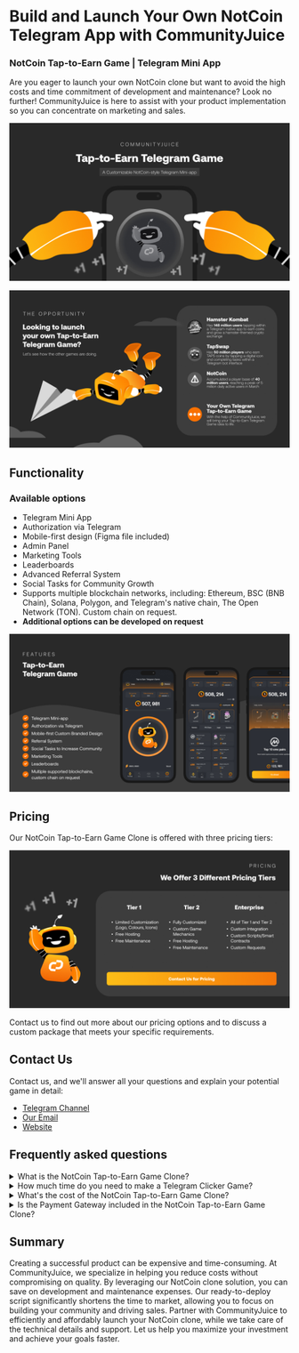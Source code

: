 
# Build and Launch Your Own NotCoin Telegram App with CommunityJuice

### NotCoin Tap-to-Earn Game | Telegram Mini App
Are you eager to launch your own NotCoin clone but want to avoid the high costs and time commitment of development and maintenance? Look no further! CommunityJuice is here to assist with your product implementation so you can concentrate on marketing and sales.

![NotCoin Clone GitHub Image](/images/notcoin.jpg "White Label NotCoin | GitHub")

![Telegram Tap-to-Earn Games GitHub Image](/images/2.jpg "Telegram Tap-to-Earn Games | GitHub")

## Functionality
### Available options
- Telegram Mini App
- Authorization via Telegram
- Mobile-first design (Figma file included)
- Admin Panel
- Marketing Tools
- Leaderboards
- Advanced Referral System
- Social Tasks for Community Growth
- Supports multiple blockchain networks, including: Ethereum, BSC (BNB Chain), Solana, Polygon, and Telegram's native chain, The Open Network (TON). Custom chain on request.
- <b>Additional options can be developed on request</b>

![Telegram Tap-to-Earn Sample Mockup](/images/3.jpg "Telegram Tap-to-Earn Game Mockup | GitHub")



## Pricing
Our NotCoin Tap-to-Earn Game Clone is offered with three pricing tiers:

[![CommunityJuice Special Offers](/images/5.jpg)](mailto:gm@communityjuice.xyz)

Contact us to find out more about our pricing options and to discuss a custom package that meets your specific requirements.

## Contact Us

Contact us, and we'll answer all your questions and explain your potential game in detail:

- <a href="https://t.me/+E99QTmBlz1syMDM0" target="_blank">Telegram Channel</a>
- [Our Email](mailto:gm@communityjuice.xyz)
- <a href="https://communityjuice.xyz" target="_blank">Website</a>


## Frequently asked questions

<details>
  <summary>What is the NotCoin Tap-to-Earn Game Clone?</summary>
  <p>The NotCoin Tap-to-Earn Game Clone is a comprehensive package for a Telegram clicker game with marketing mechanics, designed to minimize the cost of building a Web3 community.</p> 
  <p>Other examples are TapSwap & Hamster Kombat games.</p> 
</details>

<details>
  <summary>How much time do you need to make a Telegram Clicker Game?</summary>
  <p>Since this is a whitelabel solution, development and launch take less time than building from scratch. You’ll have a ready-made solution in less than a month.</p>
</details>

<details>
  <summary>What's the cost of the NotCoin Tap-to-Earn Game Clone?</summary>
  <p>Our NotCoin Tap-to-Earn Game Clone is offered with three pricing tiers:</p> 
  <ul>
      <li>Tier 1 - We will use the same UI/UX Design and format as our whitelabel model but using your brand elements such as typography, logos, and colours. Free hosting, free maintenance</li>
      <li>Tier 2 - This tier involves a full design of the interface. If you have a custom game mechanics you want to implement, this would be the right option for you. This also comes with free hosting and free maintenance</li>
      <li>Enterprise - If you need a custom integration, custom game mechanics, custom scripts, you want to add this option is for you.</li>  
  </ul>
  <p>Contact Us for the exact pricing for each tier.</p> 
</details>

<details>
  <summary>Is the Payment Gateway included in the NotCoin Tap-to-Earn Game Clone?</summary>
  <p>No, as this feature requires a license. If you have the necessary license, we can integrate the payment gateway for an additional fee.</p>
</details>

## Summary

Creating a successful product can be expensive and time-consuming. At CommunityJuice, we specialize in helping you reduce costs without compromising on quality. By leveraging our NotCoin clone solution, you can save on development and maintenance expenses. Our ready-to-deploy script significantly shortens the time to market, allowing you to focus on building your community and driving sales. Partner with CommunityJuice to efficiently and affordably launch your NotCoin clone, while we take care of the technical details and support. Let us help you maximize your investment and achieve your goals faster.

